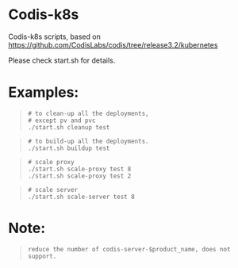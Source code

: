 # Codis-k8s
Codis-k8s scripts, based on https://github.com/CodisLabs/codis/tree/release3.2/kubernetes

Please check start.sh for details.

# Examples:
>     # to clean-up all the deployments, 
>     # except pv and pvc
>     ./start.sh cleanup test

>     # to build-up all the deployments.
>     ./start.sh buildup test

>     # scale proxy
>     ./start.sh scale-proxy test 8
>     ./start.sh scale-proxy test 2

>     # scale server
>     ./start.sh scale-server test 8

# Note:
>     reduce the number of codis-server-$product_name, does not support.

